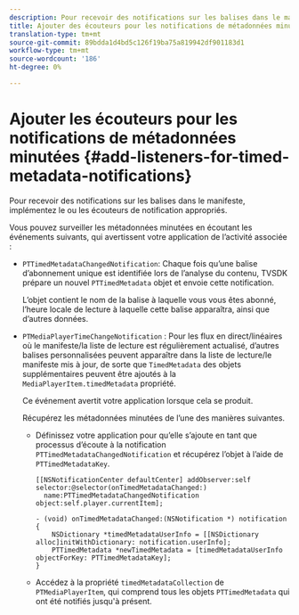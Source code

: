 ```yaml
---
description: Pour recevoir des notifications sur les balises dans le manifeste, implémentez le ou les écouteurs de notification appropriés.
title: Ajouter des écouteurs pour les notifications de métadonnées minutées
translation-type: tm+mt
source-git-commit: 89bdda1d4bd5c126f19ba75a819942df901183d1
workflow-type: tm+mt
source-wordcount: '186'
ht-degree: 0%

---
```



# Ajouter les écouteurs pour les notifications de métadonnées minutées {#add-listeners-for-timed-metadata-notifications}

Pour recevoir des notifications sur les balises dans le manifeste, implémentez le ou les écouteurs de notification appropriés.

Vous pouvez surveiller les métadonnées minutées en écoutant les événements suivants, qui avertissent votre application de l’activité associée :

* `PTTimedMetadataChangedNotification`: Chaque fois qu’une balise d’abonnement unique est identifiée lors de l’analyse du contenu, TVSDK prépare un nouvel  `PTTimedMetadata` objet et envoie cette notification.

   L’objet contient le nom de la balise à laquelle vous vous êtes abonné, l’heure locale de lecture à laquelle cette balise apparaîtra, ainsi que d’autres données.

* `PTMediaPlayerTimeChangeNotification` : Pour les flux en direct/linéaires où le manifeste/la liste de lecture est régulièrement actualisé, d’autres balises personnalisées peuvent apparaître dans la liste de lecture/le manifeste mis à jour, de sorte que  `TimedMetadata` des objets supplémentaires peuvent être ajoutés à la  `MediaPlayerItem.timedMetadata` propriété.

   Ce événement avertit votre application lorsque cela se produit.

   Récupérez les métadonnées minutées de l’une des manières suivantes.

   * Définissez votre application pour qu’elle s’ajoute en tant que processus d’écoute à la notification `PTTimedMetadataChangedNotification` et récupérez l’objet à l’aide de `PTTimedMetadataKey`.

      ```
      [[NSNotificationCenter defaultCenter] addObserver:self selector:@selector(onTimedMetadataChanged:)  
        name:PTTimedMetadataChangedNotification object:self.player.currentItem]; 
      
      - (void) onTimedMetadataChanged:(NSNotification *) notification { 
          NSDictionary *timedMetadataUserInfo = [[NSDictionary alloc]initWithDictionary: notification.userInfo]; 
          PTTimedMetadata *newTimedMetadata = [timedMetadataUserInfo objectForKey: PTTimedMetadataKey]; 
      }
      ```

   * Accédez à la propriété `timedMetadataCollection` de `PTMediaPlayerItem`, qui comprend tous les objets `PTTimedMetadata` qui ont été notifiés jusqu&#39;à présent.